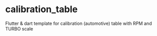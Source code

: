 # calibration_table
Flutter &amp; dart template for calibration (automotive) table with RPM and TURBO scale
